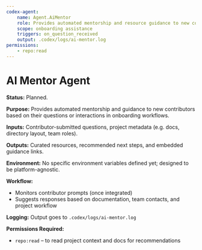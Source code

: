 ```yaml
---
codex-agent:
    name: Agent.AiMentor
    role: Provides automated mentorship and resource guidance to new contributors
    scope: onboarding assistance
    triggers: on_question_received
    output: .codex/logs/ai-mentor.log
permissions:
    - repo:read
---
```


# AI Mentor Agent

**Status:** Planned.

**Purpose:** Provides automated mentorship and guidance to new contributors based on their questions or interactions in onboarding workflows.

**Inputs:** Contributor-submitted questions, project metadata (e.g. docs, directory layout, team roles).

**Outputs:** Curated resources, recommended next steps, and embedded guidance links.

**Environment:** No specific environment variables defined yet; designed to be platform-agnostic.

**Workflow:**

-   Monitors contributor prompts (once integrated)
-   Suggests responses based on documentation, team contacts, and project workflow

**Logging:** Output goes to `.codex/logs/ai-mentor.log`

**Permissions Required:**

-   `repo:read` – to read project context and docs for recommendations

